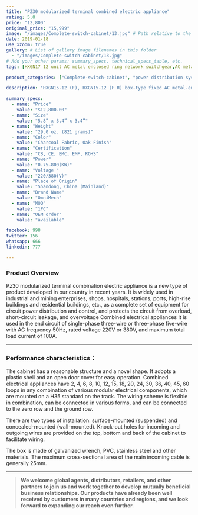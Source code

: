 ```yaml
---
title: "PZ30 modularized terminal combined electric appliance"
rating: 5.0
price: "12,800"
original_price: "15,999"
image: "/images/Complete-switch-cabinet/13.jpg" # Path relative to the 'static' folder or use Hugo Pipes
date: 2019-01-18
use_xzoom: true
gallery: # List of gallery image filenames in this folder
  - "/images/Complete-switch-cabinet/13.jpg"
# Add your other params: summary_specs, technical_specs_table, etc.
tags: [HXGN17 12 unit AC metal enclosed ring network switchgear,AC metal enclosed ring network switchgear,12 unit AC metal enclosed ring network switchgear,power distribution system,ring network power supply,stable power distribution,electrical components,circuit breaking,isolation,protection,easy installation,easy maintenance,continuous and secure power supply]

product_categories: ["Complete-switch-cabinet", "power distribution system"]

description: "HXGN15-12 (F), HXGN15-12 (F R) box-type fixed AC metal-enclosed switchgear (hereinafter referred to as switchgear), suitable for rated voltage of 12KV, rated frequency of 50HZ, rated current of 630A and above A three-phase AC system powered by network cabinets or radial terminals, used for segmenting and branching of cable lines."

summary_specs:
  - name: "Price"
    value: "$12,800.00"
  - name: "Size"
    value: "5.8” x 3.4” x 3.4”"
  - name: "Weight"
    value: "29.0 oz. (821 grams)"
  - name: "Color"
    value: "Charcoal Fabric, Oak Finish"
  - name: "Certification"
    value: "CB, CE, EMC, EMF, ROHS"
  - name: "Power"
    value: "0.75~800(KW)"
  - name: "Voltage "
    value: "220/380(V)"
  - name: "Place of Origin"
    value: "Shandong, China (Mainland)"
  - name: "Brand Name"
    value: "OmniMech"
  - name: "MOQ"
    value: "1PC"
  - name: "OEM order"
    value: "available"

facebook: 998
twitter: 156
whatsapp: 666
linkedin: 777   

---
```



### Product Overview

Pz30 modularized terminal combination electric appliance is a new type of product developed in our country in recent years. It is widely used in industrial and mining enterprises, shops, hospitals, stations, ports, high-rise buildings and residential buildings, etc., as a complete set of equipment for circuit power distribution and control, and protects the circuit from overload, short-circuit leakage, and overvoltage Combined electrical appliances It is used in the end circuit of single-phase three-wire or three-phase five-wire with AC frequency 50Hz, rated voltage 220V or 380V, and maximum total load current of 100A.

* * *

### Performance characteristics：

The cabinet has a reasonable structure and a novel shape. It adopts a plastic shell and an open door cover for easy operation. Combined electrical appliances have 2, 4, 6, 8, 10, 12, 15, 18, 20, 24, 30, 36, 40, 45, 60 loops in any combination of various modular electrical components, which are mounted on a H35 standard on the track. The wiring scheme is flexible in combination, can be connected in various forms, and can be connected to the zero row and the ground row.

There are two types of installation: surface-mounted (suspended) and concealed-mounted (wall-mounted). Knock-out holes for incoming and outgoing wires are provided on the top, bottom and back of the cabinet to facilitate wiring.

The box is made of galvanized wrench, PVC, stainless steel and other materials. The maximum cross-sectional area of the main incoming cable is generally 25mm.

* * *

> **We welcome global agents, distributors, retailers, and other partners to join us and work together to develop mutually beneficial business relationships. Our products have already been well received by customers in many countries and regions, and we look forward to expanding our reach even further.**


